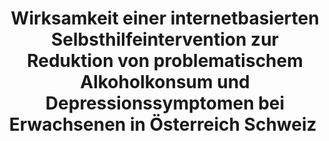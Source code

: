 --- 
abstract: '' 
authors: 
 - D Malischnig
 -  C Baumgartner
 -  M Blankers
 -  admin
 -  M Schaub
doi: '' 
featured: false 
publication: '*Suchttherapie*, 222' 
publication_short: '' 
publishDate: '2019-01-01' 
title: 'Wirksamkeit einer internetbasierten Selbsthilfeintervention zur Reduktion von problematischem Alkoholkonsum und Depressionssymptomen bei Erwachsenen in Österreich  Schweiz ' 
url_code: '' 
url_dataset: '' 
url_pdf: '' 
url_poster: '' 
url_project: '' 
url_slides: '' 
url_source: '' 
url_video: '' 
---
